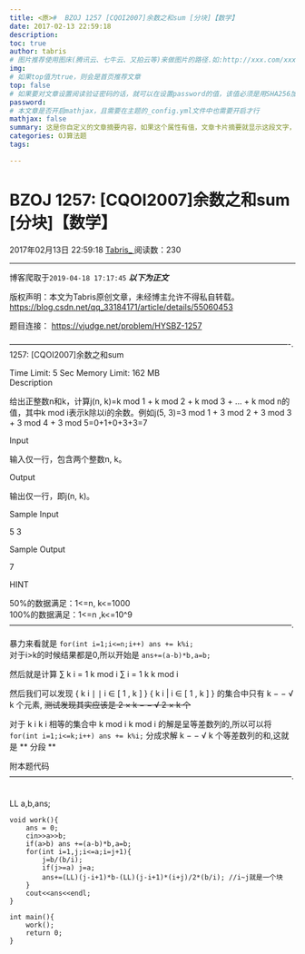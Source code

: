 ```yaml
---
title: <原>#  BZOJ 1257 [CQOI2007]余数之和sum [分块]【数学】
date: 2017-02-13 22:59:18
description:
toc: true
author: tabris
# 图片推荐使用图床(腾讯云、七牛云、又拍云等)来做图片的路径.如:http://xxx.com/xxx.jpg
img: 
# 如果top值为true，则会是首页推荐文章
top: false
# 如果要对文章设置阅读验证密码的话，就可以在设置password的值，该值必须是用SHA256加密后的密码，防止被他人识破
password: 
# 本文章是否开启mathjax，且需要在主题的_config.yml文件中也需要开启才行
mathjax: false
summary: 这是你自定义的文章摘要内容，如果这个属性有值，文章卡片摘要就显示这段文字，否则程序会自动截取文章的部分内容作为摘要
categories: OJ算法题
tags:

---
```





#  BZOJ 1257: [CQOI2007]余数之和sum [分块]【数学】

2017年02月13日 22:59:18  [ Tabris_ ](https://me.csdn.net/qq_33184171) 阅读数：230

---
 博客爬取于`2019-04-18 17:17:45`
***以下为正文***

版权声明：本文为Tabris原创文章，未经博主允许不得私自转载。
https://blog.csdn.net/qq_33184171/article/details/55060453

题目连接： [ https://vjudge.net/problem/HYSBZ-1257
](https://vjudge.net/problem/HYSBZ-1257)

———————————————————————————————————-.  
1257: [CQOI2007]余数之和sum

Time Limit: 5 Sec Memory Limit: 162 MB  
Description

给出正整数n和k，计算j(n, k)=k mod 1 + k mod 2 + k mod 3 + … + k mod n的值，其中k mod
i表示k除以i的余数。例如j(5, 3)=3 mod 1 + 3 mod 2 + 3 mod 3 + 3 mod 4 + 3 mod
5=0+1+0+3+3=7

Input

输入仅一行，包含两个整数n, k。

Output

输出仅一行，即j(n, k)。

Sample Input

5 3

Sample Output

7

HINT

50%的数据满足：1<=n, k<=1000  
100%的数据满足：1<=n ,k<=10^9  
———————————————————————————————————–.

暴力来看就是 ` for(int i=1;i<=n;i++) ans += k%i; `  
对于i>k的时候结果都是0,所以开始是 ` ans+=(a-b)*b,a=b; `

然后就是计算  ∑  k  i  =  1  k  mod  i  ∑  i  =  1  k  k  mod  i

然后我们可以发现  {  k  i  ∣  ∣  i  ∈  [  1  ,  k  ]  }  {  k  i  |  i  ∈  [  1  ,  k
]  }  的集合中只有  k  −  −  √  k  个元素, <del> 测试发现其实应该是  2  ×  k  −  −  √  2  ×  k
个 </del>

对于  k  i  k  i  相等的集合中  k  mod  i  k  mod  i  的解是呈等差数列的,所以可以将 ` for(int
i=1;i<=k;i++) ans += k%i; ` 分成求解  k  −  −  √  k  个等差数列的和,这就是 ** 分段 **

附本题代码  
———————————————————————————————————–.


​    
    LL a,b,ans;
    
    void work(){
        ans = 0;
        cin>>a>>b;
        if(a>b) ans +=(a-b)*b,a=b;
        for(int i=1,j;i<=a;i=j+1){
            j=b/(b/i);
            if(j>=a) j=a;
            ans+=(LL)(j-i+1)*b-(LL)(j-i+1)*(i+j)/2*(b/i); //i~j就是一个块 
        }
        cout<<ans<<endl;
    }
    
    int main(){
        work();
        return 0;
    }

